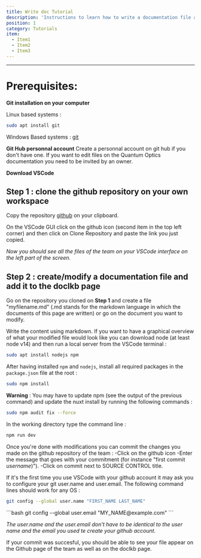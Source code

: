 ```yaml
---
title: Write doc Tutorial
description: 'Instructions to learn how to write a documentation file and share it to the whole team.'
position: 1
category: Tutorials
item: 
  - Item1
  - Item2
  - Item3
---
```


---
# Prerequisites:

**Git installation on your computer**

Linux based systems : 
<code-block label="Bash" active>

```bash
sudo apt install git
```

</code-block>

Windows Based systems :
[git](https://git-scm.com/download/win)

**Git Hub personnal account**
    Create a personnal account on git hub if you don't have one. 
    <alert type="warning">If you want to edit files on the Quantum Optics documentation you need to be invited by an owner. </alert>

**Download VSCode**

## Step 1 : clone the github repository on your own workspace

Copy the repository [github](https://github.com/quantumopticslkb/doclkb.git) on your clipboard.

On the VSCode GUI click on the github icon (second item in the top left corner) and then click on Clone Repository and paste the link you just copied.

*Now you should see all the files of the team on your VSCode interface on the left part of the screen.*

## Step 2 : create/modify a documentation file and add it to the doclkb page 

Go on the repository you cloned on **Step 1** and create a file "myfilename.md" (.md stands for the markdown language in which the documents of this page are written) or go on the document you want to modify.

Write the content using markdown. If you want to have a graphical overview of what your modified file would look like you can download node (at least node v14) and then run a local server from the VSCode terminal :

<code-block label="Bash" active>

  ```bash
  sudo apt install nodejs npm
  ```

</code-block>

After having installed `npm` and `nodejs`, install all required packages in the `package.json` file at the root :

<code-block label="Bash" active>

  ```bash
  sudo npm install 
  ```
</code-block>

**Warning** : You may have to update npm (see the output of the previous command) and update the nuxt install by running the following commands :

<code-block label="Bash" active>

  ```bash
  sudo npm audit fix --force
  ```
</code-block>

In the working directory type the command line :

<code-block label="Bash" active>

  ```bash
  npm run dev
  ```

</code-block>

 Once you're done with modifications you can commit the changes you made on the github repository of the team :
-Click on the github icon
-Enter the message that goes with your commitment (for instance "first commit *username*)").
-Click on commit next to SOURCE CONTROL title.

If it's the first time you use VSCode with your github account it may ask you to configure your git user.name and user.email. The following command lines should work for any OS :

<code-block label="Bash" active>

  ```bash
  git config --global user.name "FIRST_NAME LAST_NAME"
  ```
  </code-block>
  <code-block label="Bash" active>
  ```bash
  git config --global user.email "MY_NAME@example.com"
  ```

</code-block>

*The user.name and the user.email don't have to be identical to the user name and the email you used te create your github account.*

<alert type="success">
If your commit was succesful, you should be able to see your file appear on the Github page of the team as well as on the doclkb page.
</alert>







